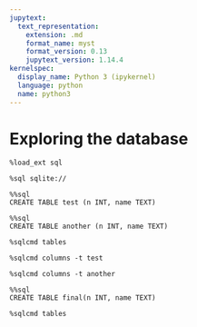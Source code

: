 ```yaml
---
jupytext:
  text_representation:
    extension: .md
    format_name: myst
    format_version: 0.13
    jupytext_version: 1.14.4
kernelspec:
  display_name: Python 3 (ipykernel)
  language: python
  name: python3
---
```


# Exploring the database

```{code-cell} ipython3
%load_ext sql
```

```{code-cell} ipython3
%sql sqlite://
```

```{code-cell} ipython3
%%sql
CREATE TABLE test (n INT, name TEXT)
```

```{code-cell} ipython3
%%sql
CREATE TABLE another (n INT, name TEXT)
```

```{code-cell} ipython3
%sqlcmd tables
```

```{code-cell} ipython3
%sqlcmd columns -t test
```

```{code-cell} ipython3
%sqlcmd columns -t another
```

```{code-cell} ipython3
%%sql
CREATE TABLE final(n INT, name TEXT)
```

```{code-cell} ipython3
%sqlcmd tables
```

```{code-cell} ipython3

```

